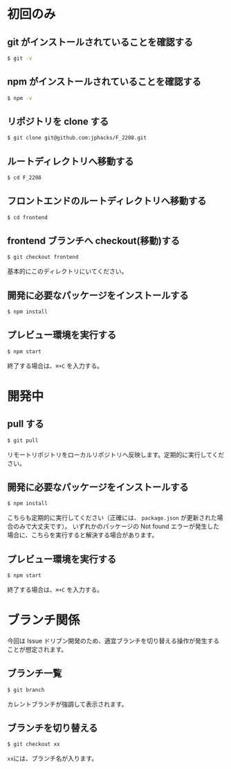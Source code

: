 # 初回のみ

## git がインストールされていることを確認する

```bash
$ git -v
```

## npm がインストールされていることを確認する

```bash
$ npm -v
```

## リポジトリを clone する

```bash
$ git clone git@github.com:jphacks/F_2208.git
```

## ルートディレクトリへ移動する

```bash
$ cd F_2208
```

## フロントエンドのルートディレクトリへ移動する

```bash
$ cd frontend
```

## frontend ブランチへ checkout(移動)する

```bash
$ git checkout frontend
```

基本的にこのディレクトリにいてください。

## 開発に必要なパッケージをインストールする

```bash
$ npm install
```

## プレビュー環境を実行する

```bash
$ npm start
```

終了する場合は、`⌘+C` を入力する。

# 開発中

## pull する

```bash
$ git pull
```

リモートリポジトリをローカルリポジトリへ反映します。定期的に実行してください。

## 開発に必要なパッケージをインストールする

```bash
$ npm install
```

こちらも定期的に実行してください（正確には、 `package.json` が更新された場合のみで大丈夫です）。
いずれかのパッケージの Not found エラーが発生した場合に、こちらを実行すると解決する場合があります。

## プレビュー環境を実行する

```bash
$ npm start
```

終了する場合は、`⌘+C` を入力する。

# ブランチ関係

今回は Issue ドリブン開発のため、適宜ブランチを切り替える操作が発生することが想定されます。

## ブランチ一覧

```bash
$ git branch
```

カレントブランチが強調して表示されます。

## ブランチを切り替える

```bash
$ git checkout xx
```

`xx`には、ブランチ名が入ります。
